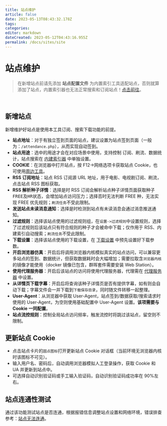 ```yaml
---
title: 站点维护
article: false
date: 2023-05-13T08:43:32.178Z
tags:
categories: 
editor: markdown
dateCreated: 2023-05-12T04:43:16.955Z
permalink: /docs/sites/site
---
```


# 站点维护

> 在新增站点前请先添加 **站点配置文件** 为内置索引工具适配站点，否则就算添加了站点，内置索引器也无法正常搜索和订阅站点！[点击前往](/docs/sites/setting/)。

<br>

## 新增站点

新增维护好站点是使用本工具订阅、搜索下载功能的前提。

- **站点地址**：对于有独立签到页面的站点，建议设置为站点签到页面（一般为：`/attendance.php`），从而实现自动签到。
- **站点用途**：选中的用途才会在对应场景中使用，支持控制 <kbd>订阅</kbd>、<kbd>刷流</kbd>、<kbd>数据统计</kbd>，<kbd>站点搜索</kbd>在 [内建索引器](/docs/setting/indexer#内建索引器) 中单独设置。
- **COOKIE**：在浏览器中打开站点，按 F12->网络选项卡获取站点 Cookie，也可使用[周边工具](/docs/other/peripheral_tools/)。
- **RSS 订阅地址**：站点 RSS 订阅源 URL 地址，用于电影、电视剧订阅、刷流，点击站点 RSS 图标获取。
- **RSS 解析种子详情**：选择<kbd>是</kbd>时 RSS 订阅会解析站点种子详情页面获取种子<kbd>FREE</kbd>及<kbd>HR</kbd>状态，会增加站点访问压力；选择<kbd>否</kbd>时无法判断 FREE 种，无法实现 FREE 优先规则；`刷流任务`不受此限制。
- **发送站点未读消息通知**：选择是时检测到站点有未读消息会通过消息推送通知。
- **过滤规则**：选择该站点使用的过滤规则组，在`设置->过滤规则`中设置规则，选择了过滤规则后该站点只有符合规则的种子才会被命中下载；仅作用于 RSS、内建索引自动搜索；`刷流任务`不受此限制。
- **下载设置**：选择该站点使用的下载设置，在 [下载设置](/docs/media/download/#下载设置) 中预先设置好下载参数。
- **开启浏览器仿真**：开启后将调用浏览器内核模拟真实的站点访问，可以兼容更多站点的签到、数据统计，但获取数据耗时会大幅增加；需要拉取含`浏览器内核`的镜像才能使用（docker 镜像已包含，群晖套件需要安装 Web Station）。
- **使用代理服务器**：开启后该站点的访问将使用代理服务器，代理需在 [代理服务器](/docs/setting/base/#代理服务器) 中设置。
- **从详情页下载字幕**：开启后将查询该种子详情页是否有提供字幕，如有则会自动下载；字幕文件会一并下载到`下载保存目录`，同时随文件转移一起整理。
- **User-Agent**：从浏览器中获取 User-Agent，站点签到/数据获取/搜索请求时使用的 User-Agent，为空则使用基础配置中 User-Agent 设置。**该项需要与 Cookie 一同配置**。
- **站点流控规则**：控制全局站点访问频率，触发流控时将跳过该站点，留空则不限制。

## 更新站点 Cookie

- 点击站点卡片的`圆点图标`打开更新站点 Cookie 对话框（当前环境无浏览器内核时该图标不可见）。
- 输入用户名、密码后，自动调用浏览器模拟人工登录操作，获取 Cookie 和 UA 并更新到站点中。
- 可选择自动识别验证码或手工输入验证码，自动识别验证码成功率在 90%左右。

## 站点连通性测试

通过该功能测试站点是否连通，根据报错信息调整站点设置和网络环境，错误排查参考：[站点无法连通](/guide/start/problem/#站点无法连通)。




